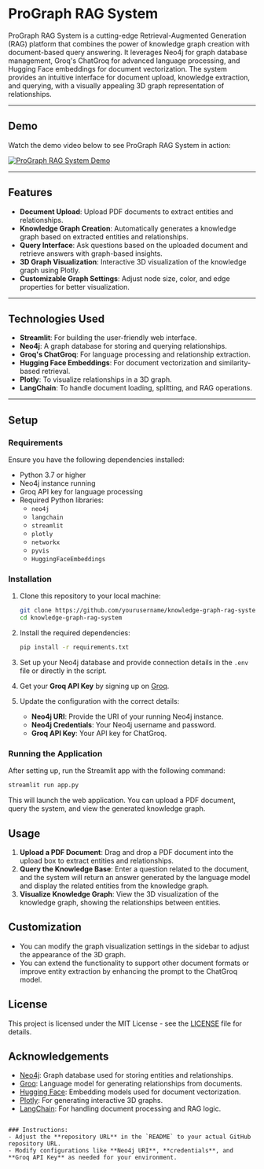 # ProGraph RAG System

ProGraph RAG System is a cutting-edge Retrieval-Augmented Generation (RAG) platform that combines the power of knowledge graph creation with document-based query answering. It leverages Neo4j for graph database management, Groq's ChatGroq for advanced language processing, and Hugging Face embeddings for document vectorization. The system provides an intuitive interface for document upload, knowledge extraction, and querying, with a visually appealing 3D graph representation of relationships.

---

## Demo

Watch the demo video below to see ProGraph RAG System in action:

[![ProGraph RAG System Demo](https://img.youtube.com/vi/your_video_id_here/0.jpg)](https://www.youtube.com/watch?v=your_video_id_here)

---

## Features

- **Document Upload**: Upload PDF documents to extract entities and relationships.
- **Knowledge Graph Creation**: Automatically generates a knowledge graph based on extracted entities and relationships.
- **Query Interface**: Ask questions based on the uploaded document and retrieve answers with graph-based insights.
- **3D Graph Visualization**: Interactive 3D visualization of the knowledge graph using Plotly.
- **Customizable Graph Settings**: Adjust node size, color, and edge properties for better visualization.

---

## Technologies Used

- **Streamlit**: For building the user-friendly web interface.
- **Neo4j**: A graph database for storing and querying relationships.
- **Groq's ChatGroq**: For language processing and relationship extraction.
- **Hugging Face Embeddings**: For document vectorization and similarity-based retrieval.
- **Plotly**: To visualize relationships in a 3D graph.
- **LangChain**: To handle document loading, splitting, and RAG operations.

---

## Setup

### Requirements

Ensure you have the following dependencies installed:

- Python 3.7 or higher
- Neo4j instance running
- Groq API key for language processing
- Required Python libraries:
  - `neo4j`
  - `langchain`
  - `streamlit`
  - `plotly`
  - `networkx`
  - `pyvis`
  - `HuggingFaceEmbeddings`

### Installation

1. Clone this repository to your local machine:
   ```bash
   git clone https://github.com/yourusername/knowledge-graph-rag-system.git
   cd knowledge-graph-rag-system
   ```

2. Install the required dependencies:
   ```bash
   pip install -r requirements.txt
   ```

3. Set up your Neo4j database and provide connection details in the `.env` file or directly in the script.

4. Get your **Groq API Key** by signing up on [Groq](https://www.groq.com/).

5. Update the configuration with the correct details:
   - **Neo4j URI**: Provide the URI of your running Neo4j instance.
   - **Neo4j Credentials**: Your Neo4j username and password.
   - **Groq API Key**: Your API key for ChatGroq.

### Running the Application

After setting up, run the Streamlit app with the following command:

```bash
streamlit run app.py
```

This will launch the web application. You can upload a PDF document, query the system, and view the generated knowledge graph.

## Usage

1. **Upload a PDF Document**: Drag and drop a PDF document into the upload box to extract entities and relationships.
2. **Query the Knowledge Base**: Enter a question related to the document, and the system will return an answer generated by the language model and display the related entities from the knowledge graph.
3. **Visualize Knowledge Graph**: View the 3D visualization of the knowledge graph, showing the relationships between entities.

## Customization

- You can modify the graph visualization settings in the sidebar to adjust the appearance of the 3D graph.
- You can extend the functionality to support other document formats or improve entity extraction by enhancing the prompt to the ChatGroq model.

## License

This project is licensed under the MIT License - see the [LICENSE](LICENSE) file for details.

## Acknowledgements

- [Neo4j](https://neo4j.com/): Graph database used for storing entities and relationships.
- [Groq](https://www.groq.com/): Language model for generating relationships from documents.
- [Hugging Face](https://huggingface.co/): Embedding models used for document vectorization.
- [Plotly](https://plotly.com/): For generating interactive 3D graphs.
- [LangChain](https://www.langchain.com/): For handling document processing and RAG logic.
```

### Instructions:
- Adjust the **repository URL** in the `README` to your actual GitHub repository URL.
- Modify configurations like **Neo4j URI**, **credentials**, and **Groq API Key** as needed for your environment. 
